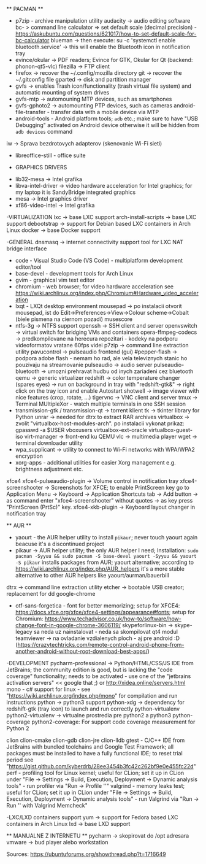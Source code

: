 **  PACMAN **

* p7zip - archive manipulation utility
audacity -> audio editing software
bc- > command line calculator => set default scale (decimal precision) - https://askubuntu.com/questions/621017/how-to-set-default-scale-for-bc-calculator
blueman -> then execute: su -c 'systemctl enable bluetooth.service' -> this will enable the Bluetooth icon in notification tray
* evince/okular -> PDF readers; Evince for GTK, Okular for Qt (backend: phonon-qt5-vlc)
filezilla -> FTP client
* firefox -> recover the ~/.config/mozilla directory
git -> recover the ~/.gitconfig file
gparted -> disk and partition manager
* gvfs -> enables Trash icon/functionality (trash virtual file system) and automatic mounting of system drives
* gvfs-mtp -> automouning MTP devices, such as smartphones
* gvfs-gphoto2 -> automounting PTP devices, such as cameras
android-file-transfer - transfer data with a mobile device via MTP
* android-tools - Android platform tools; `adb` etc.; make sure to have "USB Debugging" activated on Android device otherwise it will be hidden from `adb devices` command

iw -> Sprava bezdrotovych adapterov (skenovanie Wi-Fi sieti)
* libreoffice-still - office suite

- GRAPHICS DRIVERS
* lib32-mesa -> Intel grafika
* libva-intel-driver -> video hardware acceleration for Intel graphics; for my laptop it is SandyBridge integrated graphics
* mesa -> Intel graphics driver
* xf86-video-intel -> Intel grafika

-VIRTUALIZATION
lxc -> base LXC support
arch-install-scripts -> base LXC support
debootstrap -> support for Debian based LXC containers in Arch Linux
docker -> base Docker support

-GENERAL
dnsmasq -> internet connectivity support tool for LXC NAT bridge interface
* code - Visual Studio Code (VS Code) - multiplatform development editor/tool
* base-devel - development tools for Arch Linux
* gvim - graphical vim text editor
* chromium - web browser; for video hardware acceleration see https://wiki.archlinux.org/index.php/Chromium#Hardware_video_acceleration
* lxqt - LXQt desktop environment
mousepad -> po instalacii otvorit mousepad, ist do Edit->Preferences->View->Colour scheme->Cobalt (biele pismena na ciernom pozadi)
musescore
* ntfs-3g -> NTFS support
openssh -> SSH client and server
openvswitch -> virtual switch for bridging VMs and containers
opera-ffmpeg-codecs -> predkompilovane na herecura repozitari - kodeky na podporu videoformatov vratane 60fps videi
p7zip -> command line extraction utility
pavucontrol -> pulseaudio frontend (gui)
#pepper-flash -> podpora adobe flash - nemam ho rad, ale vela televiznych stanic ho pouzivaju na streamovanie
pulseaudio -> audio server
pulseaudio-bluetooth -> umozni prehravat hudbu od inych zariadeni cez bluetooth
qemu -> generic virtualizer
redshift -> color temperature changer (spares eyes) -> run on background in tray with "redshift-gtk&" -> right click on the tray icon and enable Autostart
shotwell -> image viewer with nice features (crop, rotate, ...)
tigervnc -> VNC client and server
tmux -> Terminal MUltipleXor - watch multiple terminals in one SSH session
* transmission-gtk / transmission-qt -> torrent klient
tk -> tkinter library for Python
unrar -> needed for dtrx to extract RAR archives
virtualbox -> zvolit "virtualbox-host-modules-arch". po instalacii vykonat prikaz: gpasswd -a $USER vboxusers
virtualbox-ext-oracle
virtualbox-guest-iso
virt-manager -> front-end ku QEMU
vlc -> multimedia player
wget -> terminal downloader utility
* wpa_supplicant -> utility to connect to Wi-Fi networks with WPA/WPA2 encryption
* xorg-apps - additional utilities for easier Xorg management e.g. brightness adjustment etc.

xfce4
xfce4-pulseaudio-plugin -> Volume control in notification tray
xfce4-screenshooter -> Screenshots for XFCE; to enable PrintScreen key go to Application Menu -> Keyboard -> Application Shortcuts tab -> Add button -> as command enter "xfce4-screenshooter" without quotes -> as key press "PrintScreen (PrtSc)" key.
xfce4-xkb-plugin -> Keyboard layout changer in notification tray

** AUR **
* yaourt - the AUR helper utility to install `pikaur`; never touch yaourt again beacuse it's a discontinued project
* pikaur -> AUR helper utility; the only AUR helper I need; Installation: `sudo pacman -Syyuu && sudo pacman -S base-devel yaourt -Syyuu && yaourt -S pikaur` installs packages from AUR; yaourt alternative; according to https://wiki.archlinux.org/index.php/AUR_helpers it's a more stable alternative to other AUR helpers like yaourt/aurman/bauerbill

dtrx -> command line extraction utility
etcher -> bootable USB creator; replacement for dd
google-chrome
* otf-sans-forgetica - font for better memorizing; setup for XFCE4: https://docs.xfce.org/xfce/xfce4-settings/appearance#fonts; setup for Chromium: https://www.techadvisor.co.uk/how-to/software/how-change-font-in-google-chrome-3606119/
skypeforlinux-bin -> skype-legacy sa neda uz nainstalovat - neda sa skompilovat qt4 modul
teamviewer -> na ovladanie vzdialenych ploch - aj pre android :D (https://crazytechtricks.com/remote-control-android-phone-from-another-android-without-root-download-best-apps/)

-DEVELOPMENT
pycharm-professional -> Python/HTML/CSS/JS IDE from JetBrains; the community edition is good, but is lacking the "code coverage" functionality; needs to be activated - use one of the "jetbrains activation servers" << google that ;) or http://xidea.online/servers.html
mono - c# support for linux - see "https://wiki.archlinux.org/index.php/mono" for compilation and run instructions
python -> python3 support
python-xdg -> dependency for redshift-gtk (tray icon) to launch and run correctly
python-virtualenv python2-virtualenv -> virtualne prostredia pre python2 a python3
python-coverage python2-coverage: For support code coverage measurement for Python 2

clion clion-cmake clion-gdb clion-jre clion-lldb gtest - C/C++ IDE from JetBrains with bundled toolchains and Google Test Framework; all packages must be installed to have a fully functional IDE; to reset trial period see "https://gist.github.com/kyberdrb/28ee3454b3fc42c262bf9e0e455fc22d"
perf - profiling tool for Linux kernel; useful for CLion; set it up in CLion under "File -> Settings -> Build, Execution, Deployment -> Dynamic analysis tools" - run profiler via "Run -> Profile '<ProjectName>'"
valgrind - memory leaks test; useful for CLion; set it up in CLion under "File -> Settings -> Build, Execution, Deployment -> Dynamic analysis tools" - run Valgrind via "Run -> Run '<ProjectName>' with Valgrind Memcheck"

-LXC/LXD containers support
yum -> support for Fedora based LXC containers in Arch Linux
lxd -> base LXD support

**  MANUALNE Z INTERNETU **
pycharm -> skopirovat do /opt adresara
vmware -> bud player alebo workstation


Sources:
https://ubuntuforums.org/showthread.php?t=1716649
